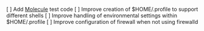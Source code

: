 [ ] Add [Molecule](https://molecule.readthedocs.io/en/stable/) test code
[ ] Improve creation of $HOME/.profile to support different shells
[ ] Improve handling of environmental settings within $HOME/.profile
[ ] Improve configuration of firewall when not using firewalld